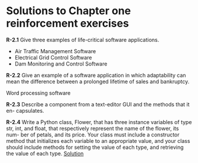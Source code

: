 # Solutions to Chapter one reinforcement exercises

**R-2.1** Give three examples of life-critical software applications.

- Air Traffic Management Software
- Electrical Grid Control Software
- Dam Monitoring and Control Software


**R-2.2** Give an example of a software application in which adaptability can mean
the difference between a prolonged lifetime of sales and bankruptcy.

Word processing software


**R-2.3** Describe a component from a text-editor GUI and the methods that it en-
capsulates.

**R-2.4** Write a Python class, Flower, that has three instance variables of type str,
int, and float, that respectively represent the name of the flower, its num-
ber of petals, and its price. Your class must include a constructor method
that initializes each variable to an appropriate value, and your class should
include methods for setting the value of each type, and retrieving the value
of each type.
[Solution](R-2.4.py)